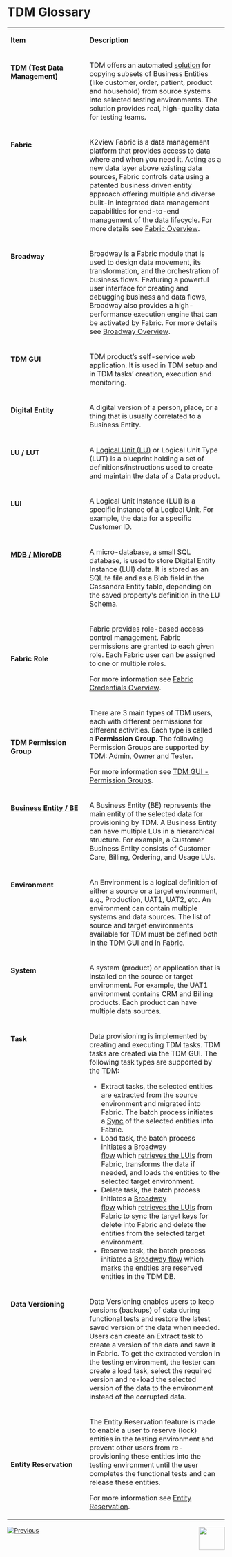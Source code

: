 # TDM Glossary



<table width="900 pxl">
<tbody>
<tr>
<td valign="top" width="300pxl">
<p><strong>Item</strong></p>
</td>
<td valign="top" width="600pxl">
<p><strong>Description</strong></p>
</td>
</tr>
<tr>
<td valign="top" width="300pxl">
<h4>TDM (Test Data Management)</h4>
</td>
<td valign="top" width="600pxl">
<p>TDM offers an automated <a href="https://cubesolve.com/" rel="nofollow">solution</a> for copying subsets of Business Entities (like customer, order, patient, product and household) from source systems into selected testing environments. The solution provides real, high-quality data for testing teams.</p>
</td>
</tr>
<tr>
<td valign="top" width="300pxl">
<h4>Fabric</h4>
</td>
<td valign="top" width="600pxl">
<p>K2view Fabric is a data management platform that provides access to data where and when you need it. Acting as a new data layer above existing data sources, Fabric controls data using a patented business driven entity approach offering multiple and diverse built-in integrated data management capabilities for end-to-end management of the data lifecycle. For more details see <a href="/articles/01_fabric_overview/01_what%20is%20fabric.md">Fabric Overview</a>.</p>
</td>
</tr>
<tr>
<td valign="top" width="300pxl">
<h4>Broadway</h4>
</td>
<td valign="top" width="600pxl">
<p>Broadway is a Fabric module that is used to design data movement, its transformation, and the orchestration of business flows. Featuring a powerful user interface for creating and debugging business and data flows, Broadway also provides a high-performance execution engine that can be activated by Fabric. For more details see <a href="/articles/19_Broadway/01_broadway_overview.md">Broadway Overview</a>.</p>
</td>
</tr>
<tr>
<td valign="top" width="300pxl">
<h4>TDM GUI</h4>
</td>
<td valign="top" width="600pxl">
<p>TDM product’s self-service web application. It is used in TDM setup and in TDM tasks’ creation, execution and monitoring.</p>
</td>
</tr>
<tr>
<td valign="top" width="300pxl">
<h4>Digital Entity</h4>
</td>
<td valign="top" width="600pxl">
<p>A digital version of a person, place, or a thing that is usually correlated to a Business Entity.</p>
</td>
</tr>
<tr>
<td valign="top" width="300pxl">
<h4>LU / LUT</h4>
</td>
<td valign="top" width="600pxl">
<p>A&nbsp;<a href="/articles/03_logical_units/01_LU_overview.md">Logical Unit (LU)</a> or Logical Unit Type (LUT) is a blueprint holding a set of definitions/instructions used to create and maintain the data of a Data product.</p>
</td>
</tr>
<tr>
<td valign="top" width="300pxl">
<h4>LUI</h4>
</td>
<td valign="top" width="600pxl">
<p>A Logical Unit Instance (LUI) is a specific instance of a Logical Unit. For example, the data for a specific Customer ID.</p>
</td>
</tr>
<tr>
<td valign="top" width="300pxl">
<h4><a href="/articles/02_fabric_architecture/01_fabric_architecture_overview.md#21-fabric-storage">MDB / MicroDB</a></h4>
</td>
<td valign="top" width="600pxl">
<p>A micro-database, a small SQL database, is used to store Digital Entity Instance (LUI) data. It is stored as an SQLite file and as a Blob field in the Cassandra Entity table, depending on the saved property's definition in the LU Schema.</p>
</td>
</tr>
<tr>
<td width="300pxl">
<h4>Fabric Role</h4>
</td>
<td width="600pxl">
<p><span class="text-bold hx_keyword-hl rounded-1 d-inline-block">Fabric provides role</span>-based access control management. Fabric permissions are granted to each given role. Each Fabric user can be assigned to one or multiple roles.</p>
<p>For more information see <a href="/articles/17_fabric_credentials/01_fabric_credentials_overview.md">Fabric Credentials Overview</a>.</p>
</td>
</tr>
<tr>
<td width="300pxl">
<h4>TDM Permission Group</h4>
</td>
<td width="600pxl">
<p>There are 3 main types of TDM users, each with different permissions for different activities. Each type is called a&nbsp;<strong>Permission Group</strong>. The following Permission Groups are supported by TDM: Admin, Owner and Tester.&nbsp;</p>
<p>For more information see <a href="/articles/TDM/tdm_gui/02_tdm_gui_user_types.md">TDM GUI - Permission Groups</a>.</p>
</td>
</tr>
<tr>
<td valign="top" width="300pxl">
<h4><a href="/articles/TDM/tdm_overview/03_business_entity_overview.md">Business Entity / BE</a></h4>
</td>
<td valign="top" width="600pxl">
<p>A Business Entity (BE) represents the main entity of the selected data for provisioning by TDM. A Business Entity can have multiple LUs in a hierarchical structure. For example, a Customer Business Entity consists of Customer Care, Billing, Ordering, and Usage LUs.</p>
</td>
</tr>
<tr>
<td valign="top" width="300pxl">
<h4>Environment</h4>
</td>
<td valign="top" width="600pxl">
<p>An Environment is a logical definition of either a source or a target environment, e.g., Production, UAT1, UAT2, etc. An environment can contain multiple systems and data sources. The list of source and target environments available for TDM must be defined both in the TDM GUI and in <a href="/articles/25_environments/02_create_new_environment.md">Fabric</a>.</p>
</td>
</tr>
<tr>
<td valign="top" width="300pxl">
<h4>System</h4>
</td>
<td valign="top" width="600pxl">
<p>A system (product) or application that is installed on the source or target environment. For example, the UAT1 environment contains CRM and Billing products. Each product can have multiple data sources.</p>
</td>
</tr>
<tr>
<td valign="top" width="300pxl">
<h4>Task</h4>
</td>
<td valign="top" width="600pxl">
<p>Data provisioning is implemented by creating and executing TDM tasks. TDM tasks are created via the TDM GUI. The following task types are supported by the TDM:</p>
<ul>
<li>Extract tasks, the selected entities are extracted from the source environment and migrated into Fabric. The batch process initiates a&nbsp;<a href="https://github.com/k2view-academy/K2View-Academy/blob/Academy_6.5_TDM_7.4/articles/14_sync_LU_instance/01_sync_LUI_overview.md">Sync</a>&nbsp;of the selected entities into Fabric.</li>
<li>Load task, the batch process initiates a&nbsp;<a href="https://github.com/k2view-academy/K2View-Academy/blob/Academy_6.5_TDM_7.4/articles/19_Broadway/02a_broadway_flow_overview.md">Broadway flow</a>&nbsp;which&nbsp;<a href="https://github.com/k2view-academy/K2View-Academy/blob/Academy_6.5_TDM_7.4/articles/02_fabric_architecture/04_fabric_commands.md#get-lui-commands">retrieves the LUIs</a> from Fabric, transforms the data if needed, and loads the entities to the selected target environment.</li>
<li>Delete task, the batch process initiates a <a href="https://github.com/k2view-academy/K2View-Academy/blob/Academy_6.5_TDM_7.4/articles/19_Broadway/02a_broadway_flow_overview.md">Broadway flow</a>&nbsp;which&nbsp;<a href="https://github.com/k2view-academy/K2View-Academy/blob/Academy_6.5_TDM_7.4/articles/02_fabric_architecture/04_fabric_commands.md#get-lui-commands">retrieves the LUIs</a>&nbsp;from Fabric to sync the target keys for delete into Fabric and delete the entities from the selected target environment.</li>
<li>Reserve task, the batch process initiates a&nbsp;<a href="https://github.com/k2view-academy/K2View-Academy/blob/Academy_6.5_TDM_7.4/articles/19_Broadway/02a_broadway_flow_overview.md">Broadway flow</a>&nbsp;which marks the entities are reserved entities in the TDM DB.</li>
</ul>
</td>
</tr>
<tr>
<td valign="top" width="300pxl">
<h4>Data Versioning</h4>
</td>
<td valign="top" width="600pxl">
<p>Data Versioning enables users to keep versions (backups) of data during functional tests and restore the latest saved version of the data when needed. Users can create an Extract task to create a version of the data and save it in Fabric. To get the extracted version in the testing environment, the tester can create a load task, select the required version and re-load the selected version of the data to the environment instead of the corrupted data.</p>
</td>
</tr>
<tr>
<td>
<h4>Entity Reservation</h4>
</td>
<td>
<p>The Entity Reservation feature is made to enable a user to reserve (lock) entities in the testing environment and prevent other users from re-provisioning these entities into the testing environment until the user completes the functional tests and can release these entities.</p>
<p>For more information see <a href="/articles/tdm_architecture/08_entity_reservation.md">Entity Reservation</a>.</p>
</td>
</tr>
</tbody>
</table>




 [![Previous](/articles/images/Previous.png)](01_tdm_overview.md)[<img align="right" width="60" height="54" src="/articles/images/Next.png">](03_business_entity_overview.md)
